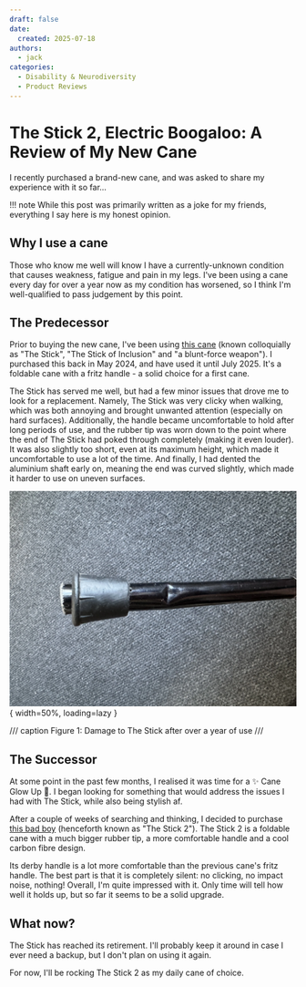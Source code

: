 ```yaml
---
draft: false
date: 
  created: 2025-07-18
authors:
  - jack
categories:
  - Disability & Neurodiversity
  - Product Reviews
---
```


# The Stick 2, Electric Boogaloo: A Review of My New Cane

I recently purchased a brand-new cane, and was asked to share my experience with it so far...

<!-- more -->

!!! note
    While this post was primarily written as a joke for my friends, everything I say here is my honest opinion.

## Why I use a cane

Those who know me well will know I have a currently-unknown condition that causes weakness, fatigue and pain in my legs.
I've been using a cane every day for over a year now as my condition has worsened, so I think I'm well-qualified to pass judgement by this point.

## The Predecessor

Prior to buying the new cane, I've been using [this cane](https://www.amazon.co.uk/dp/B0B3QT8HZ2) (known colloquially as "The Stick", "The Stick of Inclusion" and "a blunt-force weapon").
I purchased this back in May 2024, and have used it until July 2025. It's a foldable cane with a fritz handle - a solid choice for a first cane.

The Stick has served me well, but had a few minor issues that drove me to look for a replacement. 
Namely, The Stick was very clicky when walking, which was both annoying and brought unwanted attention (especially on hard surfaces).
Additionally, the handle became uncomfortable to hold after long periods of use, and the rubber tip was worn down to the point where the end of The Stick had poked through completely (making it even louder).
It was also slightly too short, even at its maximum height, which made it uncomfortable to use a lot of the time.
And finally, I had dented the aluminium shaft early on, meaning the end was curved slightly, which made it harder to use on uneven surfaces.

![Photo of The Stick showing the dented shaft and punctured rubber tip](/assets/posts/cane_review/the_stick.webp){ width=50%, loading=lazy }

/// caption
Figure 1: Damage to The Stick after over a year of use
///

## The Successor

At some point in the past few months, I realised it was time for a ✨ Cane Glow Up 💅. I began looking for something that would address the issues I had with The Stick, while also being stylish af.

After a couple of weeks of searching and thinking, I decided to purchase [this bad boy](https://www.amazon.co.uk/dp/B09BD2MV9T) (henceforth known as "The Stick 2").
The Stick 2 is a foldable cane with a much bigger rubber tip, a more comfortable handle and a cool carbon fibre design.

Its derby handle is a lot more comfortable than the previous cane's fritz handle. The best part is that it is completely silent: no clicking, no impact noise, nothing!
Overall, I'm quite impressed with it. Only time will tell how well it holds up, but so far it seems to be a solid upgrade.

## What now?

The Stick has reached its retirement. I'll probably keep it around in case I ever need a backup, but I don't plan on using it again.

For now, I'll be rocking The Stick 2 as my daily cane of choice.